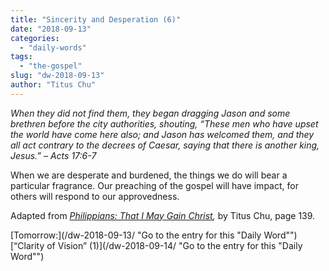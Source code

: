 ```yaml
---
title: "Sincerity and Desperation (6)"
date: "2018-09-13"
categories: 
  - "daily-words"
tags: 
  - "the-gospel"
slug: "dw-2018-09-13"
author: "Titus Chu"
---
```


_When they did not find them, they began dragging Jason and some brethren before the city authorities, shouting, “These men who have upset the world have come here also; and Jason has welcomed them, and they all act contrary to the decrees of Caesar, saying that there is another king, Jesus.”_ _– Acts 17:6-7_

When we are desperate and burdened, the things we do will bear a particular fragrance. Our preaching of the gospel will have impact, for others will respond to our approvedness.

Adapted from _[Philippians: That I May Gain Christ](/book-philippians/ "Go to the listing for this book"),_ by Titus Chu, page 139.

[Tomorrow:](/dw-2018-09-13/ "Go to the entry for this "Daily Word"") [“Clarity of Vision” (1)](/dw-2018-09-14/ "Go to the entry for this "Daily Word"")
